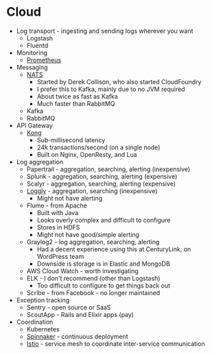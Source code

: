 Cloud
=====

* Log transport - ingesting and sending logs wherever you want
    * Logstash
    * Fluentd
* Monitoring
    * [Prometheus](https://prometheus.io/)
* Messaging
    * [NATS](https://nats.io/)
        * Started by Derek Collison, who also started CloudFoundry
        * I prefer this to Kafka, mainly due to no JVM required
        * About twice as fast as Kafka
        * Much faster than RabbitMQ
    * Kafka
    * RabbitMQ
* API Gateway
    * [Kong](https://konghq.com/)
        * Sub-millisecond latency
        * 24k transactions/second (on a single node)
        * Built on Nginx, OpenResty, and Lua
* Log aggregation
    * Papertrail - aggregation, searching, alerting (inexpensive)
    * Splunk - aggregation, searching, alerting (expensive)
    * Scalyr - aggregation, searching, alerting (expensive)
    * [Loggly](https://www.loggly.com/) - aggregation, searching (inexpensive)
        * Might not have alerting
    * Flume - from Apache
        * Built with Java
        * Looks overly complex and difficult to configure
        * Stores in HDFS
        * Might not have good/simple alerting
    * Graylog2 - log aggregation, searching, alerting
        * Had a decent experience using this at CenturyLink, on WordPress team
        * Downside is storage is in Elastic and MongoDB
    * AWS Cloud Watch - worth investigating
    * ELK - I don't recommend (other than Logstash)
        * Too difficult to configure to get things back out
    * Scribe - from Facebook - no longer maintained
* Exception tracking
    * Sentry - open source or SaaS
    * ScoutApp - Rails and Elixir apps (pay)
* Coordination
    * Kubernetes
    * [Spinnaker](https://www.spinnaker.io) - continuous deployment
    * [Istio](https://istio.io) - service mesh to coordinate inter-service communication
